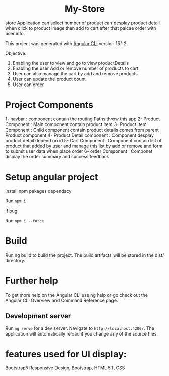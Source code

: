 <h1 align="center"> My-Store</h1>

store Application can select number of product can desplay product detail when click to product image then add to cart  after that palcae order with user info. 

This project was generated with [Angular CLI](https://github.com/angular/angular-cli) version 15.1.2.

Objective:
1. Enabling the user to view and go to view  productDetails
2. Enabling the user Add or remove number of products to cart 
3. User can also manage the cart by add and remove products
5. User can update the product count
6. User can  order

# Project Components 

1- navbar 
                    : component contain the routing Paths throw this app
2- Product Component 
                    : Main component contain product item 
3- Product Item Component 
                    : Child component contain product details comes from parent Product component
4- Product Detail component 
                    : Component desplay product detail depend on id 
5- Cart Component 
                    : Component contain list of product that added by user and manage this list by add or remove and form to submit user data when place order
6- order Component
                     : Componet display the order summary and success feedback
               

# Setup angular project

 install npm pakages dependacy 

 Run `npm i`

 if bug  

 Run `npm i --force`

 # Build
Run ng build to build the project. The build artifacts will be stored in the dist/ directory.


# Further help
To get more help on the Angular CLI use ng help or go check out the Angular CLI Overview and Command Reference page.

## Development server

Run `ng serve` for a dev server. Navigate to `http://localhost:4200/`. The application will automatically reload if you change any of the source files.


# features used for UI display:

Bootstrap5
Responsive Design, Bootstrap, HTML 5.1, CSS
